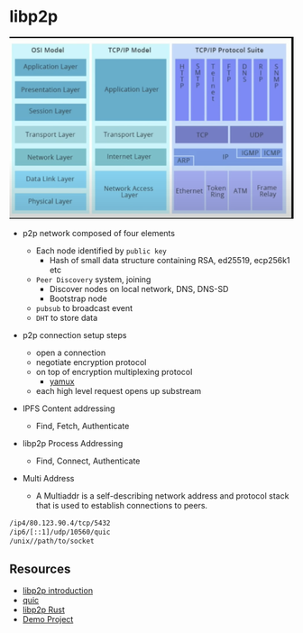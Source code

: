 # libp2p

![](screen/tcpip.png)

- p2p network composed of four elements
    - Each node identified by `public key`
        - Hash of small data structure containing RSA, ed25519, ecp256k1 etc
    - `Peer Discovery` system, joining
        - Discover nodes on  local network, DNS, DNS-SD
        - Bootstrap node
    - `pubsub` to broadcast event
    - `DHT` to store data

- p2p connection setup steps
    - open a connection
    - negotiate encryption protocol
    - on top of encryption multiplexing protocol
        - [yamux](https://github.com/hashicorp/yamux)
    - each high level request opens up substream

- IPFS Content addressing
    - Find, Fetch, Authenticate
- libp2p Process Addressing
    - Find, Connect, Authenticate
- Multi Address
    - A Multiaddr is a self-describing network address and protocol stack that is used to establish connections to peers.
    
```
/ip4/80.123.90.4/tcp/5432
/ip6/[::1]/udp/10560/quic
/unix//path/to/socket
```

## Resources
- [libp2p introduction](https://www.youtube.com/watch?v=CRe_oDtfRLw)
- [quic](https://www.youtube.com/watch?v=4FvMed5iCb4)
- [libp2p Rust](https://www.youtube.com/watch?v=Sss2Tl7WRDQ) 
- [Demo Project](https://github.com/tomaka/2018-rustrush-demo)